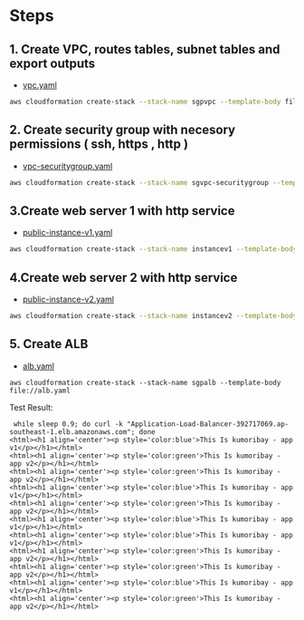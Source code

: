 # Steps
## 1. Create VPC, routes tables, subnet tables and export outputs 
- [vpc.yaml](./Templates/vpc.yaml)

```bash
aws cloudformation create-stack --stack-name sgpvpc --template-body file://vpc.yaml --parameters ParameterKey='VPCCIDR',ParameterValue='192.168.0.0/16' ParameterKey='PublicSubnet1CIDR',ParameterValue='192.168.1.0/24' ParameterKey='PublicSubnet2CIDR',ParameterValue='192.168.2.0/24' ParameterKey='PublicSubnet3CIDR',ParameterValue='192.168.3.0/24' ParameterKey='RegionCode',ParameterValue='sgp' ParameterKey='AZ1Code',ParameterValue='sgpaz1' ParameterKey='AZ2Code',ParameterValue='sgpaz2' ParameterKey='AZ3Code',ParameterValue='sgpaz3'
```
## 2. Create security group with necesory permissions ( ssh, https , http )
- [vpc-securitygroup.yaml](./Templates/vpc-securitygroup.yaml)

```bash
aws cloudformation create-stack --stack-name sgvpc-securitygroup --template-body file://vpc-securitygroup.yaml --parameters ParameterKey='vpcStackName',ParameterValue='sgpvpc' 
```

## 3.Create web server 1 with http service
- [public-instance-v1.yaml](./Templates/public-instance-v1.yaml)

```bash
aws cloudformation create-stack --stack-name instancev1 --template-body file://public-instance-v1.yaml --parameters ParameterKey='vpcStackName',ParameterValue='sgpvpc' ParameterKey='vpcSecurityGroupStackName',ParameterValue='sgvpc-securitygroup' ParameterKey='appVersion',ParameterValue='v1'
```

## 4.Create web server 2 with http service
- [public-instance-v2.yaml](./Templates/public-instance-v2.yaml)

```bash
aws cloudformation create-stack --stack-name instancev2 --template-body file://public-instance-v2.yaml --parameters ParameterKey='vpcStackName',ParameterValue='sgpvpc' ParameterKey='vpcSecurityGroupStackName',ParameterValue='sgvpc-securitygroup' ParameterKey='appVersion',ParameterValue='v2'
```


## 5. Create ALB
- [alb.yaml](./Templates/alb.yaml)
```
aws cloudformation create-stack --stack-name sgpalb --template-body file://alb.yaml 
```
Test Result: 
```
 while sleep 0.9; do curl -k "Application-Load-Balancer-392717069.ap-southeast-1.elb.amazonaws.com"; done
<html><h1 align='center'><p style='color:blue'>This Is kumoribay - app v1</p></h1></html>
<html><h1 align='center'><p style='color:green'>This Is kumoribay - app v2</p></h1></html>
<html><h1 align='center'><p style='color:green'>This Is kumoribay - app v2</p></h1></html>
<html><h1 align='center'><p style='color:blue'>This Is kumoribay - app v1</p></h1></html>
<html><h1 align='center'><p style='color:green'>This Is kumoribay - app v2</p></h1></html>
<html><h1 align='center'><p style='color:blue'>This Is kumoribay - app v1</p></h1></html>
<html><h1 align='center'><p style='color:blue'>This Is kumoribay - app v1</p></h1></html>
<html><h1 align='center'><p style='color:green'>This Is kumoribay - app v2</p></h1></html>
<html><h1 align='center'><p style='color:green'>This Is kumoribay - app v2</p></h1></html>
<html><h1 align='center'><p style='color:blue'>This Is kumoribay - app v1</p></h1></html>
<html><h1 align='center'><p style='color:green'>This Is kumoribay - app v2</p></h1></html>
```

